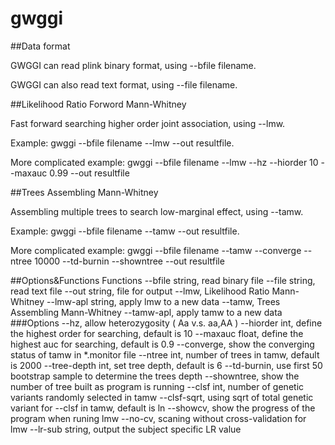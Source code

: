 # gwggi

##Data format

GWGGI can read plink binary format, using --bfile filename.

GWGGI can also read text format, using --file filename.

 

##Likelihood Ratio Forword Mann-Whitney

Fast forward searching higher order joint association, using --lmw.

Example: gwggi --bfile filename --lmw --out resultfile.

More complicated example: gwggi --bfile filename --lmw --hz --hiorder 10 --maxauc 0.99 --out resultfile

 

##Trees Assembling Mann-Whitney

Assembling multiple trees to search low-marginal effect, using --tamw.

Example: gwggi --bfile filename --tamw --out resultfile.

More complicated example: gwggi --bfile filename --tamw --converge --ntree 10000 --td-burnin --showntree --out resultfile

 

##Options&Functions
Functions
--bfile string, read binary file
--file string, read text file
--out string, file for output
--lmw, Likelihood Ratio Mann-Whitney
--lmw-apl string, apply lmw to a new data
--tamw, Trees Assembling Mann-Whitney
--tamw-apl, apply tamw to a new data
###Options
--hz, allow heterozygosity ( Aa v.s. aa,AA )
--hiorder int, define the highest order for searching, default is 10
--maxauc float, define the highest auc for searching, default is 0.9
--converge, show the converging status of tamw in *.monitor file
--ntree int, number of trees in tamw, default is 2000
--tree-depth int, set tree depth, default is 6
--td-burnin, use first 50 bootstrap sample to determine the trees depth
--showntree, show the number of tree built as program is running
--clsf int, number of genetic variants randomly selected in tamw
--clsf-sqrt, using sqrt of total genetic variant for --clsf in tamw, default is ln
--showcv, show the progress of the program when runing lmw
--no-cv, scaning without cross-validation for lmw
--lr-sub string, output the subject specific LR value
